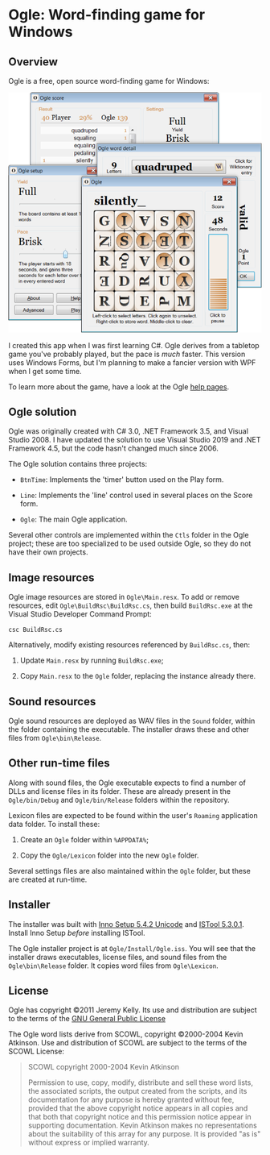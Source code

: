 # Ogle: Word-finding game for Windows

## Overview

Ogle is a free, open source word-finding game for Windows:

![Ogle screenshots](screens_ogle.png)

I created this app when I was first learning C#. Ogle derives from a tabletop game you've probably played, but the pace is _much_ faster. This version uses Windows Forms, but I'm planning to make a fancier version with WPF when I get some time.

To learn more about the game, have a look at the Ogle [help pages](https://www.anthemion.org/ogle_help/index.html).


## Ogle solution

Ogle was originally created with C# 3.0, .NET Framework 3.5, and Visual Studio 2008. I have updated the solution to use Visual Studio 2019 and .NET Framework 4.5, but the code hasn't changed much since 2006.

The Ogle solution contains three projects:

* `BtnTime`: Implements the 'timer' button used on the Play form.

* `Line`: Implements the 'line' control used in several places on the Score form.

* `Ogle`: The main Ogle application.

Several other controls are implemented within the `Ctls` folder in the Ogle project; these are too specialized to be used outside Ogle, so they do not have their own projects.


## Image resources

Ogle image resources are stored in `Ogle\Main.resx`. To add or remove resources, edit `Ogle\BuildRsc\BuildRsc.cs`, then build `BuildRsc.exe` at the Visual Studio Developer Command Prompt:

```
csc BuildRsc.cs
```

Alternatively, modify existing resources referenced by `BuildRsc.cs`, then:

1) Update `Main.resx` by running `BuildRsc.exe`;

2) Copy `Main.resx` to the `Ogle` folder, replacing the instance already there.


## Sound resources

Ogle sound resources are deployed as WAV files in the `Sound` folder, within the folder containing the executable. The installer draws these and other files from `Ogle\bin\Release`.


## Other run-time files

Along with sound files, the Ogle executable expects to find a number of DLLs and license files in its folder. These are already present in the `Ogle/bin/Debug` and `Ogle/bin/Release` folders within the repository.

Lexicon files are expected to be found within the user's `Roaming` application data folder. To install these:

1) Create an `Ogle` folder within `%APPDATA%`;

2) Copy the `Ogle/Lexicon` folder into the new `Ogle` folder.

Several settings files are also maintained within the `Ogle` folder, but these are created at run-time.


## Installer

The installer was built with [Inno Setup 5.4.2 Unicode](http://www.jrsoftware.org/download.php/is-unicode.exe) and [ISTool 5.3.0.1](http://sourceforge.net/projects/istool/). Install Inno Setup _before_ installing ISTool.

The Ogle installer project is at `Ogle/Install/Ogle.iss`. You will see that the installer draws executables, license files, and sound files from the `Ogle\bin\Release` folder. It copies word files from `Ogle\Lexicon`.


## License

Ogle has copyright ©2011 Jeremy Kelly. Its use and distribution are subject to the terms of the [GNU General Public License](https://www.gnu.org/licenses/gpl-3.0.en.html)

The Ogle word lists derive from SCOWL, copyright ©2000-2004 Kevin Atkinson. Use and distribution of SCOWL are subject to the terms of the SCOWL License:

> SCOWL copyright 2000-2004 Kevin Atkinson
>
> Permission to use, copy, modify, distribute and sell these word lists, the
> associated scripts, the output created from the scripts, and its documentation
> for any purpose is hereby granted without fee, provided that the above
> copyright notice appears in all copies and that both that copyright notice and
> this permission notice appear in supporting documentation. Kevin Atkinson
> makes no representations about the suitability of this array for any purpose.
> It is provided "as is" without express or implied warranty.
